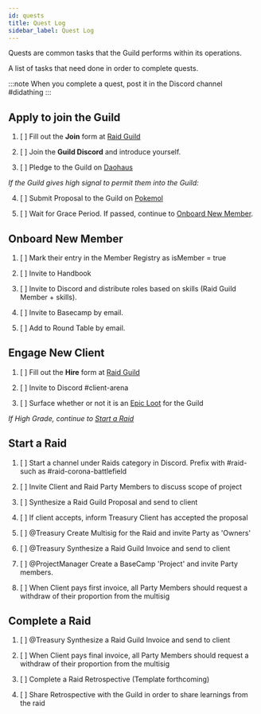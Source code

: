 ```yaml
---
id: quests
title: Quest Log
sidebar_label: Quest Log
---
```


Quests are common tasks that the Guild performs within its operations.

A list of tasks that need done in order to complete quests.

:::note
When you complete a quest, post it in the Discord channel #didathing
:::

## Apply to join the Guild

1. [ ] Fill out the **Join** form at [Raid Guild](https://raidguild.org)

2. [ ] Join the **Guild Discord** and introduce yourself.

3. [ ] Pledge to the Guild on [Daohaus](https://daohaus.club/dao/v1/0xbd6fa666fbb6fdeb4fc5eb36cdd5c87b069b24c1)

_If the Guild gives high signal to permit them into the Guild:_

4. [ ] Submit Proposal to the Guild on [Pokemol](https://pokemol.com/dao/0xbd6fa666fbb6fdeb4fc5eb36cdd5c87b069b24c1)

5. [ ] Wait for Grace Period. If passed, continue to [Onboard New Member](#onboard-new-member).

## Onboard New Member

1. [ ] Mark their entry in the Member Registry as isMember = true

2. [ ] Invite to Handbook

3. [ ] Invite to Discord and distribute roles based on skills (Raid Guild Member + skills).

4. [ ] Invite to Basecamp by email.

5. [ ] Add to Round Table by email.

## Engage New Client

1. [ ] Fill out the **Hire** form at [Raid Guild](https://raidguild.org)

2. [ ] Invite to Discord #client-arena

3. [ ] Surface whether or not it is an [Epic Loot](https://handbook.raidguild.org/docs/glossary#loot) for the Guild

_If High Grade, continue to [Start a Raid](#start-a-raid)_

## Start a Raid

1. [ ] Start a channel under Raids category in Discord. Prefix with #raid- such as #raid-corona-battlefield

2. [ ] Invite Client and Raid Party Members to discuss scope of project

3. [ ] Synthesize a Raid Guild Proposal and send to client

4. [ ] If client accepts, inform Treasury Client has accepted the proposal

5. [ ] @Treasury Create Multisig for the Raid and invite Party as 'Owners'

6. [ ] @Treasury Synthesize a Raid Guild Invoice and send to client

7. [ ] @ProjectManager Create a BaseCamp 'Project' and invite Party members.

8. [ ] When Client pays first invoice, all Party Members should request a withdraw of their proportion from the multisig

## Complete a Raid

1. [ ] @Treasury Synthesize a Raid Guild Invoice and send to client

2. [ ] When Client pays final invoice, all Party Members should request a withdraw of their proportion from the multisig

3. [ ] Complete a Raid Retrospective (Template forthcoming)

4. [ ] Share Retrospective with the Guild in order to share learnings from the raid
